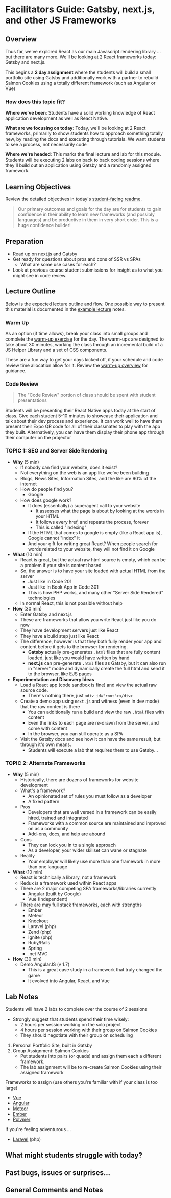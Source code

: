 # Facilitators Guide: Gatsby, next.js, and other JS Frameworks

## Overview

Thus far, we've explored React as our main Javascript rendering library ... but there are many more. We'll be looking at 2 React frameworks today: Gatsby and next.js.

This begins a **2 day assignment** where the students will build a small portfolio site using Gatsby and additionally work with a partner to rebuild Salmon Cookies using a totally different framework (such as Angular or Vue)

### How does this topic fit?

**Where we've been**:
Students have a solid working knowledge of React application development as well as React Native.

**What are we focusing on today**:
Today, we'll be looking at 2 React frameworks, primarily to show students how to approach something totally new, by reading the docs and executing through tutorials. We want students to see a process, not necessarily code

**Where we're headed**:
This marks the final lecture and lab for this module. Students will be executing 2 labs on back to back coding sessions where they'll build out an application using Gatsby and a randomly assigned framework.

## Learning Objectives

Review the detailed objectives in today's [student-facing readme](../README.md).

> Our primary outcomes and goals for the day are for students to gain confidence in their ability to learn new frameworks (and possibly languages) and be productive in them in very short order. This is a huge confidence builder!

## Preparation

- Read up on next.js and Gatsby
- Get ready for questions about pros and cons of SSR vs SPAs
  - What are some use cases for each?
- Look at previous course student submissions for insight as to what you might see in code review.

## Lecture Outline

Below is the expected lecture outline and flow. One possible way to present this material is documented in the [example lecture](../LECTURE-NOTES.md) notes.

### Warm Up

As an option (if time allows), break your class into small groups and complete the [warm-up exercise](../warm-up/README.md) for the day. The warm-ups are designed to take about 30 minutes, working the class through an incremental build of a JS Helper Library and a set of CSS components.

These are a fun way to get your days kicked off, if your schedule and code review time allocation allow for it. Review the [warm-up overview](../../warm-ups/README.md) for guidance.

### Code Review

> The "Code Review" portion of class should be spent with student presentations

Students will be presenting their React Native apps today at the start of class. Give each student 5-10 minutes to showcase their application and talk about their dev process and experience. It can work well to have them present their Expo QR code for all of their classmates to play with the app they built. Alternatively, you can have them display their phone app through their computer on the projector

### TOPIC 1: SEO and Server Side Rendering

- **Why** (5 min)
  - If nobody can find your website, does it exist?
  - Not everything on the web is an app like we've been building
  - Blogs, News Sites, Information Sites, and the like are 90% of the internet
  - How do people find you?
    - Google
  - How does google work?
    - It does (essentially) a superagent call to your website
      - It assesses what the page is about by looking at the words in your HTML
      - It follows every href, and repeats the process, forever
      - This is called "indexing"
    - If the HTML that comes to google is empty (like a React app is), Google cannot "index" it
    - And your gift for writing great React? When people search for words related to your website, they will not find it on Google
- **What** (10 min)
  - React is great, but the actual raw html source is empty, which can be a problem if your site is content based
  - So, the answer is to have your site loaded with actual HTML from the server
    - Just like in Code 201
    - Just like in Book App in Code 301
    - This is how PHP works, and many other "Server Side Rendered" technologies
  - In normal React, this is not possible without help
- **How** (30 min)
  - Enter Gatsby and next.js
  - These are frameworks that allow you write React just like you do now
  - They have development servers just like React
  - They have a build step just like React
  - The difference, however is that they both fully render your app and content before it gets to the browser for rendering.
    - **Gatsby** actually pre-generates `.html` files that are fully content loaded, just like you would have written by hand
    - **next.js** can pre-generate `.html` files as Gatsby, but it can also run in "server" mode and dynamically create the full html and send it to the browser, like EJS pages
- **Experimentation and Discovery Ideas**
  - Load a React app (code sandbox is fine) and view the actual raw source code.
    - There's nothing there, just `<div id="root"></div>`
  - Create a demo app using `next.js` and witness (even in dev mode) that the raw content is there
    - You can additionally run a build and view the raw `.html` files with content
    - Even the links to each page are re-drawn from the server, and come with content
    - In the browser, you can still operate as a SPA
  - Visit the Gatsby docs and see how it can have the same result, but through it's own means.
    - Students will execute a lab that requires them to use Gatsby...

### TOPIC 2: Alternate Frameworks

- **Why** (5 min)
  - Historically, there are dozens of frameworks for website development
  - What's a framework?
    - An opinionated set of rules you must follow as a developer
    - A fixed pattern
  - Pros
    - Developers that are well versed in a framework can be easily hired, trained and integrated
    - Frameworks with a common source are maintained and improved on as a community
    - Add-ons, docs, and help are abound
  - Cons
    - They can lock you in to a single approach
    - As a developer, your wider skillset can wane or stagnate
  - Reality
    - Your employer will likely use more than one framework in more than one language
- **What** (10 min)
  - React is technically a library, not a framework
  - Redux is a framework used within React apps
  - There are 2 major competing SPA frameworks/libraries currently
    - Angular (built by Google)
    - Vue (Independent)
  - There are may full stack frameworks, each with strengths
    - Ember
    - Meteor
    - Knockout
    - Laravel (php)
    - Zend (php)
    - Ignite (php)
    - Ruby/Rails
    - Spring
    - .net MVC
- **How** (30 min)
  - Demo AngularJS (v 1.7)
    - This is a great case study in a framework that truly changed the game
    - It evolved into Angular, React, and Vue

## Lab Notes

Students will have 2 labs to complete over the course of 2 sessions

- Strongly suggest that students spend their time wisely:
  - 2 hours per session working on the solo project
  - 4 hours per session working with their group on Salmon Cookies
  - They should negotiate with their group on scheduling

1. Personal Portfolio Site, built in Gatsby
1. Group Assignment: Salmon Cookies
   - Put students into pairs (or quads) and assign them each a different framework.
   - The lab assignment will be to re-create Salmon Cookies using their assigned framework

Frameworks to assign (use others you're familiar with if your class is too large)

- [Vue](https://vuejs.org)
- [Angular](https://angular.io)
- [Meteor](https://meteor.com)
- [Ember](https://emberjs.com)
- [Polymer](https://www.polymer-project.org/)

If you're feeling adventurous ...

- [Laravel](https://laravel.com/) (php)

## What might students struggle with today?

## Past bugs, issues or surprises...

## General Comments and Notes
